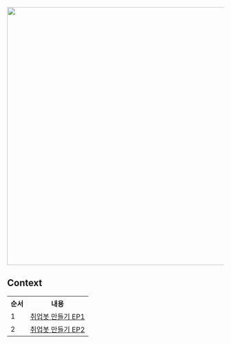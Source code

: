 <center>
<img src="https://github.com/f-lab-edu/employbot/assets/55238671/45e8bb0b-7a2f-4c0d-a940-a88622635c24" width=600>
</center>

## Context
<table>
  <tr>
    <th scope="col">순서</td>
    <th scope="col">내용</td>
  </tr>
  <tr>
    <td>1</td>
    <td><a href="https://velog.io/@dongwookang/Slack-취업-봇-만들기-EP01">취업봇 만들기 EP1</a></td>
  </tr>
  <tr>
    <td>2</td>
    <td><a href="https://velog.io/@dongwookang/Slack-취업-봇-만들기-EP02">취업봇 만들기 EP2</a></td>
  </tr>
</table>

